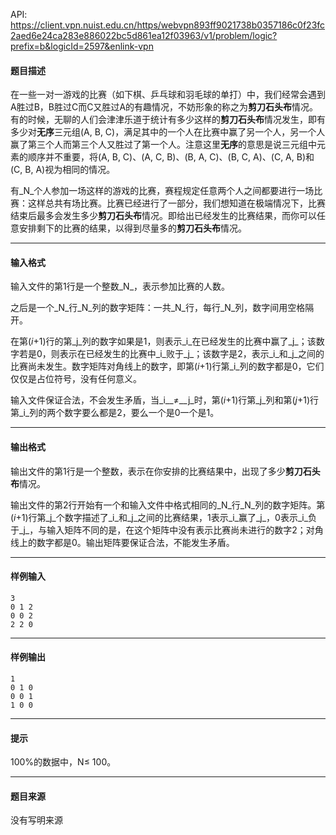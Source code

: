 API: https://client.vpn.nuist.edu.cn/https/webvpn893ff9021738b0357186c0f23fc2aed6e24ca283e886022bc5d861ea12f03963/v1/problem/logic?prefix=b&logicId=2597&enlink-vpn

#### 题目描述

在一些一对一游戏的比赛（如下棋、乒乓球和羽毛球的单打）中，我们经常会遇到A胜过B，B胜过C而C又胜过A的有趣情况，不妨形象的称之为**剪刀石头布**情况。有的时候，无聊的人们会津津乐道于统计有多少这样的**剪刀石头布**情况发生，即有多少对**无序**三元组(A, B, C)，满足其中的一个人在比赛中赢了另一个人，另一个人赢了第三个人而第三个人又胜过了第一个人。注意这里**无序**的意思是说三元组中元素的顺序并不重要，将(A, B, C)、(A, C, B)、(B, A, C)、(B, C, A)、(C, A, B)和(C, B, A)视为相同的情况。

有_N_个人参加一场这样的游戏的比赛，赛程规定任意两个人之间都要进行一场比赛：这样总共有场比赛。比赛已经进行了一部分，我们想知道在极端情况下，比赛结束后最多会发生多少**剪刀石头布**情况。即给出已经发生的比赛结果，而你可以任意安排剩下的比赛的结果，以得到尽量多的**剪刀石头布**情况。

---

#### 输入格式

输入文件的第1行是一个整数_N_，表示参加比赛的人数。

之后是一个_N_行_N_列的数字矩阵：一共_N_行，每行_N_列，数字间用空格隔开。

在第(_i_+1)行的第_j_列的数字如果是1，则表示_i_在已经发生的比赛中赢了_j_；该数字若是0，则表示在已经发生的比赛中_i_败于_j_；该数字是2，表示_i_和_j_之间的比赛尚未发生。数字矩阵对角线上的数字，即第(_i_+1)行第_i_列的数字都是0，它们仅仅是占位符号，没有任何意义。

输入文件保证合法，不会发生矛盾，当_i__≠__j_时，第(_i_+1)行第_j_列和第(_j_+1)行第_i_列的两个数字要么都是2，要么一个是0一个是1。

---

#### 输出格式

输出文件的第1行是一个整数，表示在你安排的比赛结果中，出现了多少**剪刀石头布**情况。

输出文件的第2行开始有一个和输入文件中格式相同的_N_行_N_列的数字矩阵。第(_i_+1)行第_j_个数字描述了_i_和_j_之间的比赛结果，1表示_i_赢了_j_，0表示_i_负于_j_，与输入矩阵不同的是，在这个矩阵中没有表示比赛尚未进行的数字2；对角线上的数字都是0。输出矩阵要保证合法，不能发生矛盾。

---

#### 样例输入
```
3
0 1 2
0 0 2
2 2 0

```

---

#### 样例输出
```
1
0 1 0
0 0 1
1 0 0
```

---

#### 提示

  
100%的数据中，N≤ 100。

---

#### 题目来源

没有写明来源